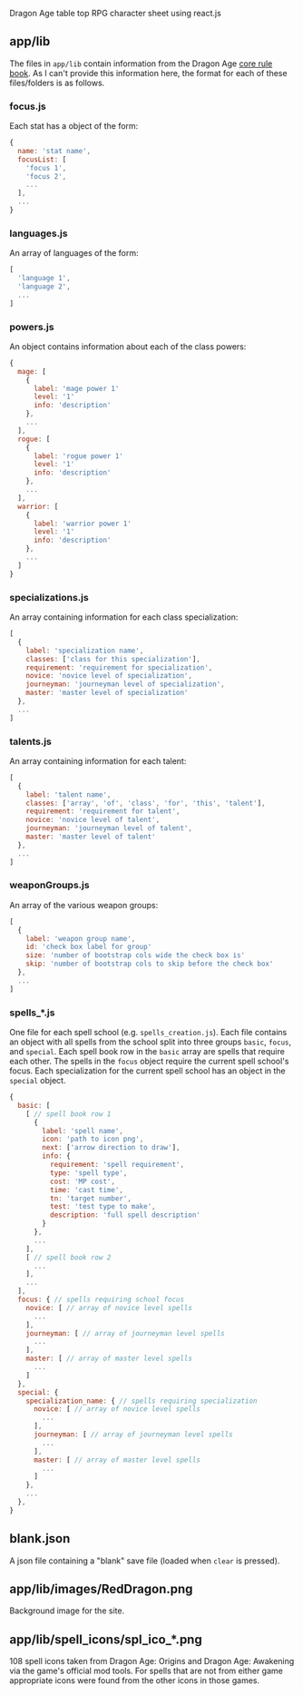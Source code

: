 Dragon Age table top RPG character sheet using react.js

## app/lib
The files in `app/lib` contain information from the Dragon Age [core rule book](http://greenroninstore.com/products/dragon-age-rpg-core-rulebook).
 As I can't provide this information here, the format for each of these files/folders is as follows.

### focus.js
Each stat has a object of the form:
```js
{
  name: 'stat name',
  focusList: [
    'focus 1',
    'focus 2',
    ...
  ],
  ...
}
```

### languages.js
An array of languages of the form:
```js
[
  'language 1',
  'language 2',
  ...
]
```

### powers.js
An object contains information about each of the class powers:
```js
{
  mage: [
    {
      label: 'mage power 1'
      level: '1'
      info: 'description'
    },
    ...
  ],
  rogue: [
    {
      label: 'rogue power 1'
      level: '1'
      info: 'description'
    },
    ...
  ],
  warrior: [
    {
      label: 'warrior power 1'
      level: '1'
      info: 'description'
    },
    ...
  ]
}
```

### specializations.js
An array containing information for each class specialization:
```js
[
  {
    label: 'specialization name',
    classes: ['class for this specialization'],
    requirement: 'requirement for specialization',
    novice: 'novice level of specialization',
    journeyman: 'journeyman level of specialization',
    master: 'master level of specialization'
  },
  ...
]
```

### talents.js
An array containing information for each talent:
```js
[
  {
    label: 'talent name',
    classes: ['array', 'of', 'class', 'for', 'this', 'talent'],
    requirement: 'requirement for talent',
    novice: 'novice level of talent',
    journeyman: 'journeyman level of talent',
    master: 'master level of talent'
  },
  ...
]
```

### weaponGroups.js
An array of the various weapon groups:
```js
[
  {
    label: 'weapon group name',
    id: 'check box label for group'
    size: 'number of bootstrap cols wide the check box is'
    skip: 'number of bootstrap cols to skip before the check box'
  },
  ...
]
```

### spells_*.js
One file for each spell school (e.g. `spells_creation.js`). Each file contains an object with all spells from the school split into three groups
`basic`, `focus`, and `special`. Each spell book row in the `basic` array are spells that require each other. The spells in the `focus` object
require the current spell school's focus. Each specialization for the current spell school has an object in the `special` object.
```js
{
  basic: [
    [ // spell book row 1
      {
        label: 'spell name',
        icon: 'path to icon png',
        next: ['arrow direction to draw'],
        info: {
          requirement: 'spell requirement',
          type: 'spell type',
          cost: 'MP cost',
          time: 'cast time',
          tn: 'target number',
          test: 'test type to make',
          description: 'full spell description'
        }
      },
      ...
    ],
    [ // spell book row 2
      ...
    ],
    ...
  ],
  focus: { // spells requiring school focus
    novice: [ // array of novice level spells
      ...
    ],
    journeyman: [ // array of journeyman level spells
      ...
    ],
    master: [ // array of master level spells
      ...
    ]
  },
  special: {
    specialization_name: { // spells requiring specialization
      novice: [ // array of novice level spells
        ...
      ],
      journeyman: [ // array of journeyman level spells
        ...
      ],
      master: [ // array of master level spells
        ...
      ]
    },
    ...
  },
}
```

## blank.json
A json file containing a "blank" save file (loaded when `clear` is pressed).

## app/lib/images/RedDragon.png
Background image for the site.

## app/lib/spell_icons/spl_ico_*.png
108 spell icons taken from Dragon Age: Origins and Dragon Age: Awakening via the game's official mod tools.  For spells that are not from
either game appropriate icons were found from the other icons in those games.
